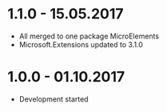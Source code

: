 # 1.1.0 - 15.05.2017
- All merged to one package MicroElements
- Microsoft.Extensions updated to 3.1.0

# 1.0.0 - 01.10.2017
- Development started

